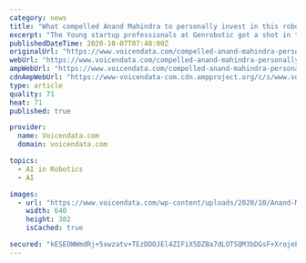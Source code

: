 ```yaml
---
category: news
title: "What compelled Anand Mahindra to personally invest in this robotics startup?"
excerpt: "The Young startup professionals at Genrobotic got a shot in the arm when one of India’s biggest industrialist Anand Mahindra, praised their innovation"
publishedDateTime: 2020-10-07T07:48:00Z
originalUrl: "https://www.voicendata.com/compelled-anand-mahindra-personally-invest-robotics-startup/"
webUrl: "https://www.voicendata.com/compelled-anand-mahindra-personally-invest-robotics-startup/"
ampWebUrl: "https://www.voicendata.com/compelled-anand-mahindra-personally-invest-robotics-startup/amp/"
cdnAmpWebUrl: "https://www-voicendata-com.cdn.ampproject.org/c/s/www.voicendata.com/compelled-anand-mahindra-personally-invest-robotics-startup/amp/"
type: article
quality: 71
heat: 71
published: true

provider:
  name: Voicendata.com
  domain: voicendata.com

topics:
  - AI in Robotics
  - AI

images:
  - url: "https://www.voicendata.com/wp-content/uploads/2020/10/Anand-Mahindra.jpg"
    width: 640
    height: 382
    isCached: true

secured: "kESEOWWmdRj+5xwzatv+TEzDDOJEl4ZIFiX5DZBa7dLOTSQM3bDGsF+XrojeLneY44+Dkbbk7XuoF7pFupTiG3xn65S6vg7kR+Ugrvvw1aKFeVtbJloKesKgr9yHuWGU44y1Iq2w+6QazIxrDB8jp29NBsreiy7AQnct7THrOjfggeDDu7hX5vrBOViwEC5gGbRJpYoreG0YjVFkKbMFd0CIhWsOh3bL56wlYMnIHinVKaHG36Q9ToltkxtLs9oHnox/CiyWSWjfySpX0Wh6wLRQTFcRPAzrSktXpHsk82RRrOrADSCO692nkb0IBiBHlZ6QNkVtezdVP5q2uu4eQq+sDcoXQA7x+Z5LYIQvcWc=;NNCwKuyYgHZG5qZeASWm1A=="
---
```



